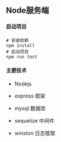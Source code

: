 ## Node服务端

#### 启动项目

```shell
# 安装依赖
npm install
# 启动项目
npm run test
```

#### 主要技术

- Nodejs

- express 框架

- mysql 数据库

- sequelize 中间件

- winston 日志框架



